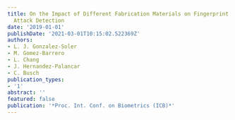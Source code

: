 ```yaml
---
title: On the Impact of Different Fabrication Materials on Fingerprint Presentation
  Attack Detection
date: '2019-01-01'
publishDate: '2021-03-01T10:15:02.522369Z'
authors:
- L. J. Gonzalez-Soler
- M. Gomez-Barrero
- L. Chang
- J. Hernandez-Palancar
- C. Busch
publication_types:
- '1'
abstract: ''
featured: false
publication: '*Proc. Int. Conf. on Biometrics (ICB)*'
---
```



